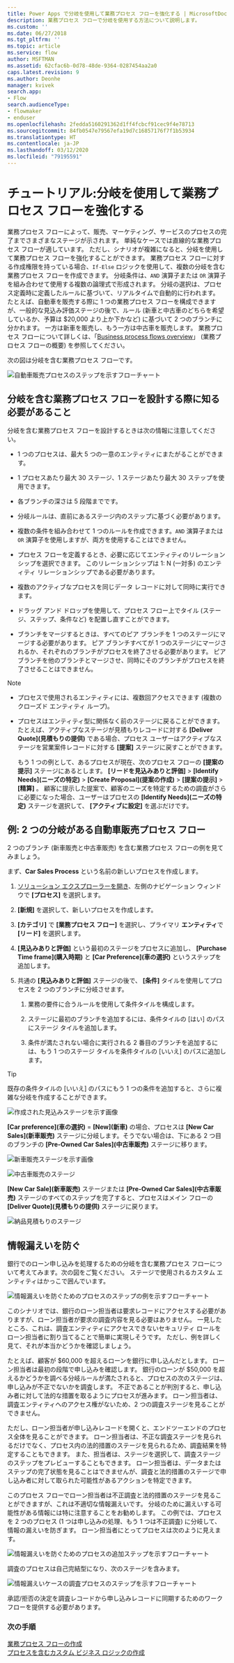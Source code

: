 ```yaml
---
title: Power Apps で分岐を使用して業務プロセス フローを強化する | MicrosoftDocs
description: 業務プロセス フローで分岐を使用する方法について説明します。
ms.custom: ''
ms.date: 06/27/2018
ms.tgt_pltfrm: ''
ms.topic: article
ms.service: flow
author: MSFTMAN
ms.assetid: 62cfac6b-0d78-48de-9364-0287454aa2a0
caps.latest.revision: 9
ms.author: Deonhe
manager: kvivek
search.app:
- Flow
search.audienceType:
- flowmaker
- enduser
ms.openlocfilehash: 2fedda5160291362d1ff4fcbcf91cec9f4e78713
ms.sourcegitcommit: 84fb0547e79567efa19d7c16857176f7f1b53934
ms.translationtype: HT
ms.contentlocale: ja-JP
ms.lasthandoff: 03/12/2020
ms.locfileid: "79195591"
---
```

# <a name="tutorial-enhance-business-process-flows-with-branching"></a>チュートリアル:分岐を使用して業務プロセス フローを強化する


業務プロセス フローによって、販売、マーケティング、サービスのプロセスの完了までさまざまなステージが示されます。 単純なケースでは直線的な業務プロセス フローが適しています。 ただし、シナリオが複雑になると、分岐を使用して業務プロセス フローを強化することができます。 業務プロセス フローに対する作成権限を持っている場合、`If-Else` ロジックを使用して、複数の分岐を含む業務プロセス フローを作成できます。 分岐条件は、`AND` 演算子または `OR` 演算子を組み合わせて使用する複数の論理式で形成されます。 分岐の選択は、プロセス定義時に定義したルールに基づいて、リアルタイムで自動的に行われます。 たとえば、自動車を販売する際に 1 つの業務プロセス フローを構成できますが、一般的な見込み評価ステージの後で、ルール (新車と中古車のどちらを希望しているか、予算は $20,000 より上か下かなど) に基づいて 2 つのブランチに分かれます。 一方は新車を販売し、もう一方は中古車を販売します。 業務プロセス フローについて詳しくは、「[Business process flows overview](business-process-flows-overview.md)」 (業務プロセス フローの概要) を参照してください。  
  
 次の図は分岐を含む業務プロセス フローです。  
  
 ![自動車販売プロセスのステップを示すフローチャート](media/example-car-sales-flow-chart.png "自動車販売プロセスのステップを示すフローチャート")  
  
<a name="Points"></a>   
## <a name="what-you-need-to-know-when-designing-business-process-flows-with-branches"></a>分岐を含む業務プロセス フローを設計する際に知る必要があること  
 分岐を含む業務プロセス フローを設計するときは次の情報に注意してください。  
  
-   1 つのプロセスは、最大 5 つの一意のエンティティにまたがることができます。  
  
-   1 プロセスあたり最大 30 ステージ、1 ステージあたり最大 30 ステップを使用できます。  
  
-   各ブランチの深さは 5 段階までです。  
  
-   分岐ルールは、直前にあるステージ内のステップに基づく必要があります。  
  
-   複数の条件を組み合わせて 1 つのルールを作成できます。`AND` 演算子または `OR` 演算子を使用しますが、両方を使用することはできません。  
  
-   プロセス フローを定義するとき、必要に応じてエンティティのリレーションシップを選択できます。 このリレーションシップは 1: N (一対多) のエンティティ リレーションシップである必要があります。  
  
-   複数のアクティブなプロセスを同じデータ レコードに対して同時に実行できます。  
  
-   ドラッグ アンド ドロップを使用して、プロセス フロー上でタイル (ステージ、ステップ、条件など) を配置し直すことができます。  
  
-   ブランチをマージするときは、すべてのピア ブランチを 1 つのステージにマージする必要があります。 ピア ブランチすべてが 1 つのステージにマージされるか、それぞれのブランチがプロセスを終了させる必要があります。 ピア ブランチを他のブランチとマージさせ、同時にそのブランチがプロセスを終了させることはできません。  
  
> [!NOTE]
> - プロセスで使用されるエンティティには、複数回アクセスできます (複数のクローズド エンティティ ループ)。  
> - プロセスはエンティティ型に関係なく前のステージに戻ることができます。 たとえば、アクティブなステージが見積もりレコードに対する **[Deliver Quote]\(見積もりの提供\)** である場合、プロセス ユーザーはアクティブなステージを営業案件レコードに対する **[提案]** ステージに戻すことができます。  
>   
>   もう 1 つの例として、あるプロセスが現在、次のプロセス フローの **[提案の提示]** ステージにあるとします。 **[リードを見込みありと評価]**  >  **[Identify Needs]\(ニーズの特定\)**  >  **[Create Proposal]\(提案の作成\)**  >  **[提案の提示]**  >  **[精算]** 。 顧客に提示した提案で、顧客のニーズを特定するための調査がさらに必要になった場合、ユーザーはプロセスの **[Identify Needs]\(ニーズの特定\)** ステージを選択して、 **[アクティブに設定]** を選ぶだけです。  
  
<a name="CarSelling365"></a>   
## <a name="example-car-selling-process-flow-with-two-branches"></a>例: 2 つの分岐がある自動車販売プロセス フロー
 
2 つのブランチ (新車販売と中古車販売) を含む業務プロセス フローの例を見てみましょう。  
  
 まず、**Car Sales Process** という名前の新しいプロセスを作成します。  
  
1.  [ソリューション エクスプローラーを開き](/powerapps/maker/model-driven-apps/advanced-navigation#solution-explorer)、左側のナビゲーション ウィンドウで **[プロセス]** を選択します。  
  
2.  **[新規]** を選択して、新しいプロセスを作成します。  
  
3.  **[カテゴリ]** で **[業務プロセス フロー]** を選択し、プライマリ **エンティティ**で **[リード]** を選択します。  
  
4.  **[見込みありと評価]** という最初のステージをプロセスに追加し、 **[Purchase Time frame]\(購入時期\)** と **[Car Preference]\(車の選択\)** というステップを追加します。  
  
5.  共通の **[見込みありと評価]** ステージの後で、 **[条件]** タイルを使用してプロセスを 2 つのブランチに分岐させます。  
  
    1.  業務の要件に合うルールを使用して条件タイルを構成します。  
  
    2.  ステージに最初のブランチを追加するには、条件タイルの [はい] のパスにステージ タイルを追加します。  
  
    3.  条件が満たされない場合に実行される 2 番目のブランチを追加するには、もう 1 つのステージ タイルを条件タイルの [いいえ] のパスに追加します。  
  
> [!TIP]
>  既存の条件タイルの [いいえ] のパスにもう 1 つの条件を追加すると、さらに複雑な分岐を作成することができます。  
  
 ![作成された見込みステージを示す画像](media/example-car-sales-qualify-stage.JPG "作成された見込みステージを示す画像")  
  
 **[Car preference]\(車の選択\)**  =  **[New]\(新車\)** の場合、プロセスは **[New Car Sales]\(新車販売\)** ステージに分岐します。そうでない場合は、下にある 2 つ目のブランチの **[Pre-Owned Car Sales]\(中古車販売\)** ステージに移ります。  
  
 ![新車販売ステージを示す画像](media/example-car-sales-new-stage-1.JPG "新車販売ステージを示す画像")  
  
 ![中古車販売のステージ](media/example-car-sales-pre-owned-stage.JPG "中古車販売のステージ")  
  
 **[New Car Sale]\(新車販売\)** ステージまたは **[Pre-Owned Car Sales]\(中古車販売\)** ステージのすべてのステップを完了すると、プロセスはメイン フローの **[Deliver Quote]\(見積もりの提供\)** ステージに戻ります。  
  
 ![納品見積もりのステージ](media/example-car-sales-deliver-quote-stage.JPG "納品見積もりのステージ")  
  
<a name="PreventInformation"></a>   
## <a name="prevent-information-disclosure"></a>情報漏えいを防ぐ  
 銀行でのローン申し込みを処理するための分岐を含む業務プロセス フローについて考えてみます。次の図をご覧ください。 ステージで使用されるカスタム エンティティはかっこで囲んでいます。  
  
 ![情報漏えいを防ぐためのプロセスのステップの例を示すフローチャート](media/example-car-sales-flow-chart-process-prevent-information-disclosure.png "情報漏えいを防ぐためのプロセスのステップの例を示すフローチャート")  
  
 このシナリオでは、銀行のローン担当者は要求レコードにアクセスする必要がありますが、ローン担当者が要求の調査内容を見る必要はありません。 一見したところ、これは、調査エンティティにアクセスできないセキュリティ ロールをローン担当者に割り当てることで簡単に実現しそうです。 ただし、例を詳しく見て、それが本当かどうかを確認しましょう。  
  
 たとえば、顧客が $60,000 を超えるローンを銀行に申し込んだとします。 ローン担当者は最初の段階で申し込みを確認します。 銀行のローンが $50,000 を超えるかどうかを調べる分岐ルールが満たされると、プロセスの次のステージは、申し込みが不正でないかを調査します。 不正であることが判別すると、申し込み者に対して法的な措置を取るようにプロセスが進みます。 ローン担当者は、調査エンティティへのアクセス権がないため、2 つの調査ステージを見ることができません。  
  
 ただし、ローン担当者が申し込みレコードを開くと、エンドツーエンドのプロセス全体を見ることができます。 ローン担当者は、不正な調査ステージを見られるだけでなく、プロセス内の法的措置のステージを見られるため、調査結果を特定することもできます。 また、担当者は、ステージを選択して、調査ステージのステップをプレビューすることもできます。 ローン担当者は、データまたはステップの完了状態を見ることはできませんが、調査と法的措置のステージで申し込み者に対して取られた可能性があるアクションを特定できます。  
  
 このプロセス フローでローン担当者は不正調査と法的措置のステージを見ることができますが、これは不適切な情報漏えいです。 分岐のために漏えいする可能性がある情報には特に注意することをお勧めします。 この例では、プロセスを 2 つのプロセス (1 つは申し込みの処理、もう 1 つは不正調査) に分岐して、情報の漏えいを防ぎます。 ローン担当者にとってプロセスは次のように見えます。  
  
 ![情報漏えいを防ぐためのプロセスの追加ステップを示すフローチャート](media/example-car-sales-flow-chart-additional-steps-prevent-information-disclosure.png "情報漏えいを防ぐためのプロセスの追加ステップを示すフローチャート")  
  
 調査のプロセスは自己完結型になり、次のステージを含みます。  
  
 ![情報漏えいケースの調査プロセスのステップを示すフローチャート](media/example-car-sales-flow-chart-investigation-information-disclosure-case.png "情報漏えいケースの調査プロセスのステップを示すフローチャート")  
  
 承認/拒否の決定を調査レコードから申し込みレコードに同期するためのワークフローを提供する必要があります。  
  
### <a name="next-steps"></a>次の手順  
 [業務プロセス フローの作成](create-business-process-flow.md)   
 [プロセスを含むカスタム ビジネス ロジックの作成](guide-staff-through-common-tasks-processes.md)   
 
